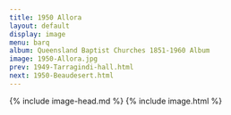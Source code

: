 ```yaml
---
title: 1950 Allora
layout: default
display: image
menu: barq
album: Queensland Baptist Churches 1851-1960 Album
image: 1950-Allora.jpg
prev: 1949-Tarragindi-hall.html
next: 1950-Beaudesert.html
---
```

{% include image-head.md %}
{% include image.html %}